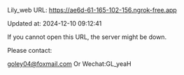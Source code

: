 Lily_web URL: https://ae6d-61-165-102-156.ngrok-free.app

Updated at: 2024-12-10 09:12:41

If you cannot open this URL, the server might be down.

Please contact: 

goley04@foxmail.com Or Wechat:GL_yeaH